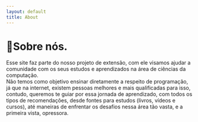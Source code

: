 ```yaml
---
layout: default
title: About 
---
```

# Sobre nós. 

Esse site faz parte do nosso projeto de extensão, com ele visamos ajudar a comunidade com os seus estudos e aprendizados na área de ciências da computação. <br>
Não temos como objetivo ensinar diretamente a respeito de programação, já que na internet, existem pessoas melhores e mais qualificadas para isso, contudo, queremos te guiar por essa jornada de aprendizado, com todos os tipos de recomendações, desde fontes para estudos (livros, vídeos e cursos), até maneiras de enfrentar os desafios nessa área tão vasta, e a primeira vista, opressora.
